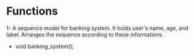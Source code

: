 <h1>Functions</h1>

1- A sequence model for banking system. It holds user's name, age, and label. Arranges the sequence according to these informations.  
- void banking_system();  